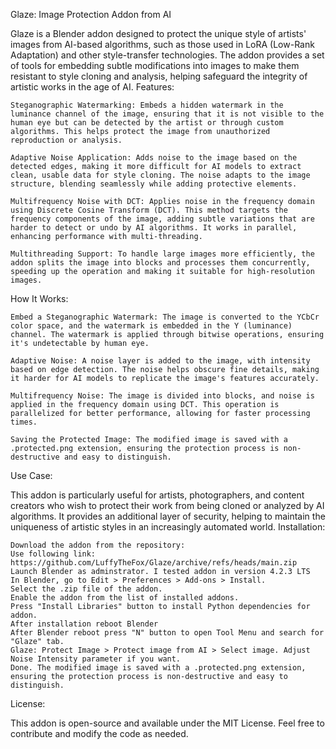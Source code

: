 Glaze: Image Protection Addon from AI

Glaze is a Blender addon designed to protect the unique style of artists' images from AI-based algorithms, such as those used in LoRA (Low-Rank Adaptation) and other style-transfer technologies. The addon provides a set of tools for embedding subtle modifications into images to make them resistant to style cloning and analysis, helping safeguard the integrity of artistic works in the age of AI.
Features:

    Steganographic Watermarking: Embeds a hidden watermark in the luminance channel of the image, ensuring that it is not visible to the human eye but can be detected by the artist or through custom algorithms. This helps protect the image from unauthorized reproduction or analysis.

    Adaptive Noise Application: Adds noise to the image based on the detected edges, making it more difficult for AI models to extract clean, usable data for style cloning. The noise adapts to the image structure, blending seamlessly while adding protective elements.

    Multifrequency Noise with DCT: Applies noise in the frequency domain using Discrete Cosine Transform (DCT). This method targets the frequency components of the image, adding subtle variations that are harder to detect or undo by AI algorithms. It works in parallel, enhancing performance with multi-threading.

    Multithreading Support: To handle large images more efficiently, the addon splits the image into blocks and processes them concurrently, speeding up the operation and making it suitable for high-resolution images.

How It Works:

    Embed a Steganographic Watermark: The image is converted to the YCbCr color space, and the watermark is embedded in the Y (luminance) channel. The watermark is applied through bitwise operations, ensuring it's undetectable by human eye.

    Adaptive Noise: A noise layer is added to the image, with intensity based on edge detection. The noise helps obscure fine details, making it harder for AI models to replicate the image's features accurately.

    Multifrequency Noise: The image is divided into blocks, and noise is applied in the frequency domain using DCT. This operation is parallelized for better performance, allowing for faster processing times.

    Saving the Protected Image: The modified image is saved with a .protected.png extension, ensuring the protection process is non-destructive and easy to distinguish.

Use Case:

This addon is particularly useful for artists, photographers, and content creators who wish to protect their work from being cloned or analyzed by AI algorithms. It provides an additional layer of security, helping to maintain the uniqueness of artistic styles in an increasingly automated world.
Installation:

    Download the addon from the repository: 
    Use following link: https://github.com/LuffyTheFox/Glaze/archive/refs/heads/main.zip
    Launch Blender as adminstrator. I tested addon in version 4.2.3 LTS
    In Blender, go to Edit > Preferences > Add-ons > Install.
    Select the .zip file of the addon.
    Enable the addon from the list of installed addons.
    Press "Install Libraries" button to install Python dependencies for addon.
    After installation reboot Blender
    After Blender reboot press "N" button to open Tool Menu and search for "Glaze" tab.
    Glaze: Protect Image > Protect image from AI > Select image. Adjust Noise Intensity parameter if you want.
    Done. The modified image is saved with a .protected.png extension, ensuring the protection process is non-destructive and easy to distinguish.

License:

This addon is open-source and available under the MIT License. Feel free to contribute and modify the code as needed.
